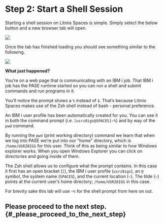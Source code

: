 # Step 2: Start a Shell Session

Starting a shell session on Litmis Spaces is simple. Simply select the below button and a new browser tab will open.

![](https://litmis.gitbooks.io/pase-intro/content/assets/litmis_space_minimal_arrow_shell.png)

Once the tab has finished loading you should see something similar to the following.

![](https://litmis.gitbooks.io/pase-intro/content/assets/zsh_login.png)

**What just happened?**

You’re on a web page that is communicating with an IBM i job. That IBM i job has the PASE runtime started so you can run a shell and submit commands and run programs in it.

You’ll notice the prompt shows a `%` instead of `$`. That’s because Litmis Spaces makes use of the Zsh shell instead of bash - personal preference.

An IBM i user profile has been automatically created for you. You can see it in both the command prompt \(i.e. `[usrz8igs@SPACES]~%`\) and by way of the `pwd` command.

By running the `pwd` \(print working directory\) command we learn that when we log into PASE we’re put into our "home" directory, which is `/home/USRZ8IGS` for this user. Think of this as being similar to how Windows explorer works. When you open Windows Explorer you can click on directories and going inside of them.

The Zsh shell allows us to configure what the prompt contains. In this case it first has an open bracket \(`[`\), the IBM i user profile \(`usrz8igs`\), an `@` symbol, the system name \(`SPACES`\), and the current location \(`~`\). The tilde \(`~`\) points at the current user’s home directory; `/home/USRZ8IGS` in this case.

For brevity sake this lab will use `~%` for the shell prompt from here on out.

## Please proceed to the next step. {#_please_proceed_to_the_next_step}


